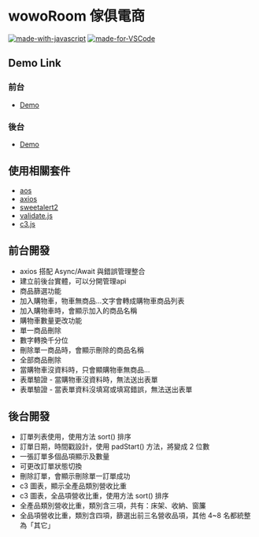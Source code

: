 # wowoRoom 傢俱電商

[![made-with-javascript](https://img.shields.io/badge/Made%20with-JavaScript-1f425f.svg)](https://www.javascript.com)
[![made-for-VSCode](https://img.shields.io/badge/Made%20for-VSCode-1f425f.svg)](https://code.visualstudio.com/)

## Demo Link
### 前台
- [Demo](https://char849.github.io/wowoRoom/)

### 後台
- [Demo](https://char849.github.io/wowoRoom/admin)

## 使用相關套件
- [aos](https://michalsnik.github.io/aos/)
- [axios](https://axios-http.com/)
- [sweetalert2](https://sweetalert2.github.io/)
- [validate.js](https://validatejs.org/)
- [c3.js](https://c3js.org/)

## 前台開發
- axios 搭配 Async/Await 與錯誤管理整合
- 建立前後台實體，可以分開管理api
- 商品篩選功能
- 加入購物車，物車無商品...文字會轉成購物車商品列表
- 加入購物車時，會顯示加入的商品名稱
- 購物車數量更改功能
- 單一商品刪除
- 數字轉換千分位
- 刪除單一商品時，會顯示刪除的商品名稱
- 全部商品刪除
- 當購物車沒資料時，只會顯購物車無商品...
- 表單驗證 - 當購物車沒資料時，無法送出表單
- 表單驗證 - 當表單資料沒填寫或填寫錯誤，無法送出表單

## 後台開發
- 訂單列表使用，使用方法 sort() 排序
- 訂單日期，時間戳設計，使用 padStart() 方法，將變成 2 位數
- 一張訂單多個品項顯示及數量
- 可更改訂單狀態切換
- 刪除訂單，會顯示刪除單一訂單成功
- c3 圖表，顯示全產品類別營收比重
- c3 圖表，全品項營收比重，使用方法 sort() 排序
- 全產品類別營收比重，類別含三項，共有：床架、收納、窗簾
- 全品項營收比重，類別含四項，篩選出前三名營收品項，其他 4~8 名都統整為「其它」



